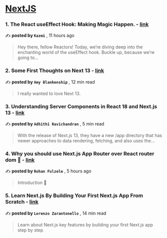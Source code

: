 
<h1><a href=https://medium.com/tag/nextjs/recommended target="_blank" rel="noopener noreferrer">NextJS</a></h1>
<h3>1. The React useEffect Hook: Making Magic Happen. - <a href=https://medium.com/@AbidKazmi?source=tag_recommended_feed---------0-84----------nextjs----------3b546b11_6eab_449c_aed4_04e6e47a5ebd------- target="_blank" rel="noopener noreferrer">link</a></h3>

✍️ **posted by `Kazmi`** <date> , 11 hours ago</date>

<blockquote>Hey there, fellow Reactors! Today, we’re diving deep into the enchanting world of the useEffect hook. Buckle up, because we’re going to…</blockquote>

<h3>2. Some First Thoughts on Next 13 - <a href=https://medium.com/@amy-blankenship?source=tag_recommended_feed---------1-107----------nextjs----------3b546b11_6eab_449c_aed4_04e6e47a5ebd------- target="_blank" rel="noopener noreferrer">link</a></h3>

✍️ **posted by `Amy Blankenship`** <date> , 12 min read</date>

<blockquote>I really wanted to love Next 13.</blockquote>

<h3>3. Understanding Server Components in React 18 and Next.js 13 - <a href=https://medium.com/@adhithiravi?source=tag_recommended_feed---------2-85----------nextjs----------3b546b11_6eab_449c_aed4_04e6e47a5ebd------- target="_blank" rel="noopener noreferrer">link</a></h3>

✍️ **posted by `Adhithi Ravichandran`** <date> , 5 min read</date>

<blockquote>With the release of Next.js 13, they have a new /app directory that has newer approaches to data rendering, fetching, and also uses the…</blockquote>

<h3>4. Why you should use Next.js App Router over React router dom 🚀 - <a href=https://medium.com/@rohan.fulzele?source=tag_recommended_feed---------3-84----------nextjs----------3b546b11_6eab_449c_aed4_04e6e47a5ebd------- target="_blank" rel="noopener noreferrer">link</a></h3>

✍️ **posted by `Rohan Fulzele`** <date> , 5 hours ago</date>

<blockquote>Introduction 👋</blockquote>

<h3>5. Learn Next.js By Building Your First Next.js App From Scratch - <a href=https://medium.com/@lorenzozar?source=tag_recommended_feed---------4-107----------nextjs----------3b546b11_6eab_449c_aed4_04e6e47a5ebd------- target="_blank" rel="noopener noreferrer">link</a></h3>

✍️ **posted by `Lorenzo Zarantonello`** <date> , 14 min read</date>

<blockquote>Learn about Next.js key features by building your first Next.js app step by step</blockquote>

